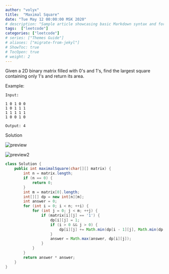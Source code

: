 ```yaml
---
author: "volyx"
title:  "Maximal Square"
date: "Tue May 12 00:00:00 MSK 2020"
# description: "Sample article showcasing basic Markdown syntax and formatting for HTML elements."
tags:  ["leetcode"]
categories: ["leetcode"]
# series: ["Themes Guide"]
# aliases: ["migrate-from-jekyl"]
# ShowToc: true
# TocOpen: true
# weight: 2
---
```


Given a 2D binary matrix filled with 0's and 1's, find the largest square containing only 1's and return its area.

Example:

```
Input: 

1 0 1 0 0
1 0 1 1 1
1 1 1 1 1
1 0 0 1 0

Output: 4
```

Solution

![preview](/images/2020-05-12-max-subarray_1_800x.png)

![preview2](/images/2020-05-12-max-subarray2_800x.png)

```java
class Solution {
    public int maximalSquare(char[][] matrix) {
        int n = matrix.length;
        if (n == 0) {
            return 0;
        }
        int m = matrix[0].length;
        int[][] dp = new int[n][m];
        int answer = 0;
        for (int i = 0; i < n; ++i) {
            for (int j = 0; j < m; ++j) {
                if (matrix[i][j] == '1') {
                    dp[i][j] = 1;
                    if (i > 0 && j > 0) {
                        dp[i][j] += Math.min(dp[i - 1][j], Math.min(dp[i][j - 1], dp[i - 1][j - 1]));
                    }
                    answer = Math.max(answer, dp[i][j]);
                }
            }
        }
        return answer * answer;
    }
}
